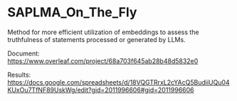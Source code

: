 # SAPLMA_On_The_Fly
Method  for more efficient utilization of embeddings to assess the truthfulness of statements processed or generated by LLMs. 

Document: https://www.overleaf.com/project/68a703f645ab28b48d5832e0

Results: https://docs.google.com/spreadsheets/d/18VQGTRrxL2cYAcQ5BudiiUQu04KUxOu7TfNF89UskWg/edit?gid=2011996606#gid=2011996606


